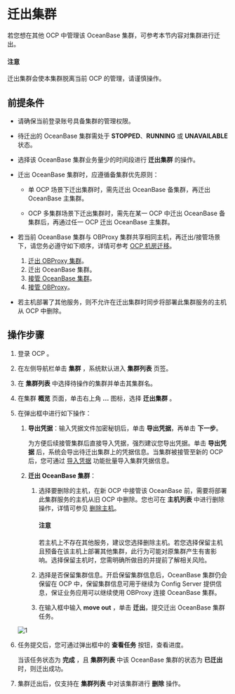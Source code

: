 # 迁出集群

若您想在其他 OCP 中管理该 OceanBase 集群，可参考本节内容对集群进行迁出。

<main id="notice" type='alert'>
<h4>注意</h4>
<p>迁出集群会使本集群脱离当前 OCP 的管理，请谨慎操作。</p>
</main>

## 前提条件

* 请确保当前登录账号具备集群的管理权限。

* 待迁出的 OceanBase 集群需处于 **STOPPED**、**RUNNING** 或 **UNAVAILABLE** 状态。

* 选择该 OceanBase 集群业务量少的时间段进行 **迁出集群** 的操作。

* 迁出 OceanBase 集群时，应遵循备集群优先原则：

  * 单 OCP 场景下迁出集群时，需先迁出 OceanBase 备集群，再迁出 OceanBase 主集群。

  * OCP 多集群场景下迁出集群时，需先在某一 OCP 中迁出 OceanBase 备集群后，再通过任一 OCP 迁出 OceanBase 主集群。

* 若当前 OceanBase 集群与 OBProxy 集群共享相同主机，再迁出/接管场景下，请您务必遵守如下顺序，详情可参考 [OCP 机房迁移](../../1850.ocp-om-best-practices/750.ocp-idc-migration.md)。

   1. [迁出 OBProxy 集群](../../800.obproxy-functions/300.manage-a-obproxy-cluster/450.migrate-an-obproxy-cluster.md)。
   2. 迁出 OceanBase 集群。
   3. [接管 OceanBase 集群](400.take-over-a-cluster.md)。
   4. [接管 OBProxy](../../800.obproxy-functions/400.manage-a-obproxy-server/200.take-over-an-obproxy.md)。

* 若主机部署了其他服务，则不允许在迁出集群时同步将部署此集群服务的主机从 OCP 中删除。
  
## 操作步骤

1. 登录 OCP 。

2. 在左侧导航栏单击 **集群** ，系统默认进入 **集群列表** 页签。

3. 在 **集群列表** 中选择待操作的集群并单击其集群名。

4. 在集群 **概览** 页面，单击右上角 **...** 图标，选择 **迁出集群** 。

5. 在弹出框中进行如下操作：

   1. **导出凭据**：输入凭据文件加密秘钥后，单击 **导出凭据**，再单击 **下一步**。

      为方便后续接管集群后直接导入凭据，强烈建议您导出凭据。单击 **导出凭据** 后，系统会导出待迁出集群上的凭据信息。当集群被接管至新的 OCP 后，您可通过 [导入凭据](../../1600.system-management-features/100.manage-password-box/300.import-a-credential.md) 功能批量导入集群凭据信息。

   2. **迁出 OceanBase 集群**：

      1. 选择要删除的主机，在新 OCP 中接管该 OceanBase 前，需要将部署此集群服务的主机从旧 OCP 中删除。您也可在 **主机列表** 中进行删除操作，详情可参见 [删除主机](../../850.host-features/550.delete-a-host.md)。

         <main id="notice" type='alert'>
         <h4>注意</h4>
         <p>若主机上不存在其他服务，建议您选择删除主机。若您选择保留主机且预备在该主机上部署其他集群，此行为可能对原集群产生有害影响。选择保留主机时，您需明确所做目的并提前了解相关风险。</p>
         </main>

      2. 选择是否保留集群信息。开启保留集群信息后，OceanBase 集群仍会保留在 OCP 中，保留集群信息可用于继续为 Config Server 提供信息，保证业务应用可以继续使用 OBProxy 连接 OceanBase 集群。

      3. 在输入框中输入 **move out** ，单击 **迁出**，提交迁出 OceanBase 集群任务。

    ![1](https://obbusiness-private.oss-cn-shanghai.aliyuncs.com/doc/img/ocp/432/%E8%BF%81%E5%87%BAob%E9%9B%86%E7%BE%A4.png)

6. 任务提交后，您可通过弹出框中的 **查看任务** 按钮，查看进度。

   当该任务状态为 **完成** ，且 **集群列表** 中该 OceanBase 集群的状态为 **已迁出** 时，则迁出成功。

7. 集群迁出后，仅支持在 **集群列表** 中对该集群进行 **删除** 操作。
